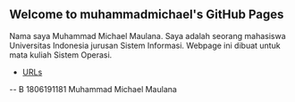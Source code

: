 ## Welcome to muhammadmichael's GitHub Pages

Nama saya Muhammad Michael Maulana. Saya adalah seorang mahasiswa Universitas Indonesia jurusan Sistem Informasi. Webpage ini dibuat untuk mata kuliah Sistem Operasi.

* [URLs](URLs/)

-- B 1806191181 Muhammad Michael Maulana
